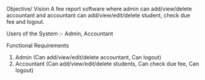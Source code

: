 Objective/ Vision
A fee report software where admin can add/view/delete accountant and accountant can add/view/edit/delete student, check due fee and logout.

Users of the System :-
Admin,
Accountant


Functional Requirements
1. Admin
(Can add/view/edit/delete accountant,
Can logout)
2. Accountant
(Can add/view/edit/delete students,
Can check due fee,
Can logout)
